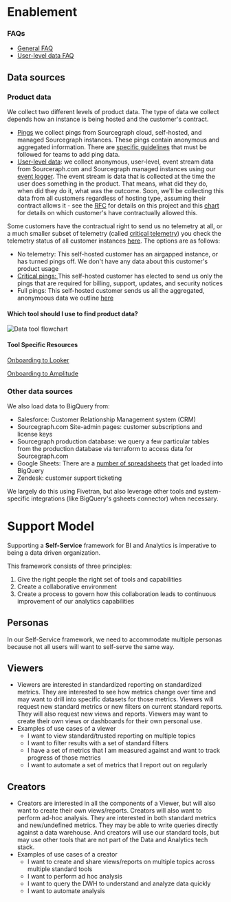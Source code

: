 # **Enablement**

### FAQs

- [General FAQ](faq.md)
- [User-level data FAQ](https://docs.google.com/document/d/1vXHoMBnvI_SlOjft4Q1Zhb5ZoScS1IjZ4V1LSKgVxv8/edit#heading=h.5cvokp6lk0w3)

## Data sources

### Product data

We collect two different levels of product data. The type of data we collect depends how an instance is being hosted and the customer's contract.

- [Pings](https://docs.sourcegraph.com/admin/pings) we collect pings from Sourcegraph cloud, self-hosted, and managed Sourcegraph instances. These pings contain anonymous and aggregated information. There are [specific guidelines](https://docs.sourcegraph.com/dev/background-information/adding_ping_data) that must be followed for teams to add ping data.
- [User-level data](https://docs.google.com/document/d/1vXHoMBnvI_SlOjft4Q1Zhb5ZoScS1IjZ4V1LSKgVxv8/edit#heading=h.5cvokp6lk0w3): we collect anonymous, user-level, event stream data from Sourceraph.com and Sourcegraph managed instances using our [event logger](https://sourcegraph.com/github.com/sourcegraph/sourcegraph/-/blob/client/web/src/tracking/eventLogger.ts). The event stream is data that is collected at the time the user does something in the product. That means, what did they do, when did they do it, what was the outcome. Soon, we'll be collecting this data from all customers regardless of hosting type, assuming their contract allows it - see the [RFC](https://docs.google.com/document/d/1Yh5ZTey7VrMNV3oz-wlY4aVbmtwpH8EdCSfa794Oxv4/edit) for details on this project and this [chart](https://sourcegraph.looker.com/looks/1754?toggle=pik) for details on which customer's have contractually allowed this.

Some customers have the contractual right to send us no telemetry at all, or a much smaller subset of telemetry (called [critical telemetry](https://docs.sourcegraph.com/admin/pings#critical-telemetry)) you check the telemetry status of all customer instances [here](https://sourcegraph.looker.com/looks/1366). The options are as follows:

- No telemetry: This self-hosted customer has an airgapped instance, or has turned pings off. We don't have any data about this customer's product usage
- [Critical pings: ](https://docs.sourcegraph.com/admin/pings#critical-telemetry)This self-hosted customer has elected to send us only the pings that are required for billing, support, updates, and security notices
- Full pings: This self-hosted customer sends us all the aggregated, anonymoous data we outline [here](https://docs.sourcegraph.com/admin/pings#other-telemetry)

#### Which tool should I use to find product data?

![Data tool flowchart](https://storage.googleapis.com/sourcegraph-assets/handbook/BizOps/data_workflow.png)

#### **Tool Specific Resources**

[Onboarding to Looker](reports.md)

[Onboarding to Amplitude](amplitude.md)

### Other data sources

We also load data to BigQuery from:

- Salesforce: Customer Relationship Management system (CRM)
- Sourcegraph.com Site-admin pages: customer subscriptions and license keys
- Sourcegraph production database: we query a few particular tables from the production database via terraform to access data for Sourcegraph.com
- Google Sheets: There are a [number of spreadsheets](https://drive.google.com/drive/folders/1LIfVyhjhh_mpc0SNOFvpNfN2h4CmGQmI) that get loaded into BigQuery
- Zendesk: customer support ticketing

We largely do this using Fivetran, but also leverage other tools and system-specific integrations (like BigQuery's gsheets connector) when necessary.

# **Support Model**

Supporting a **Self-Service** framework for BI and Analytics is imperative to being a data driven organization.

This framework consists of three principles:

1. Give the right people the right set of tools and capabilities
2. Create a collaborative environment
3. Create a process to govern how this collaboration leads to continuous improvement of our analytics capabilities

## **Personas**

In our Self-Service framework, we need to accommodate multiple personas because not all users will want to self-serve the same way.

## **Viewers**

- Viewers are interested in standardized reporting on standardized metrics. They are interested to see how metrics change over time and may want to drill into specific datasets for those metrics. Viewers will request new standard metrics or new filters on current standard reports. They will also request new views and reports. Viewers may want to create their own views or dashboards for their own personal use.
- Examples of use cases of a viewer
  - I want to view standard/trusted reporting on multiple topics
  - I want to filter results with a set of standard filters
  - I have a set of metrics that I am measured against and want to track progress of those metrics
  - I want to automate a set of metrics that I report out on regularly

## **Creators**

- Creators are interested in all the components of a Viewer, but will also want to create their own views/reports. Creators will also want to perform ad-hoc analysis. They are interested in both standard metrics and new/undefined metrics. They may be able to write queries directly against a data warehouse. And creators will use our standard tools, but may use other tools that are not part of the Data and Analytics tech stack.
- Examples of use cases of a creator
  - I want to create and share views/reports on multiple topics across multiple standard tools
  - I want to perform ad hoc analysis
  - I want to query the DWH to understand and analyze data quickly
  - I want to automate analysis
